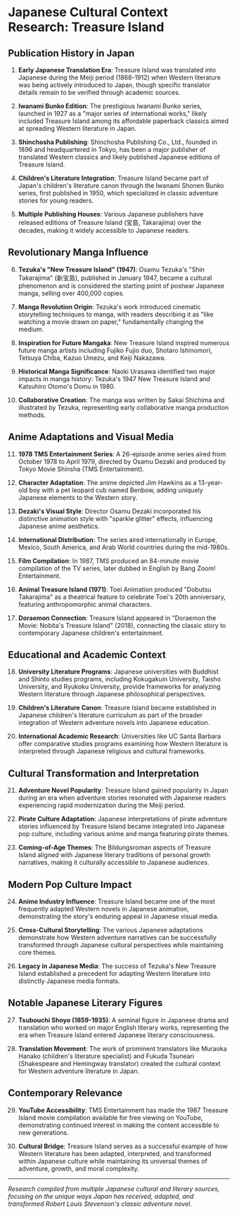 # Japanese Cultural Context Research: Treasure Island

## Publication History in Japan

1. **Early Japanese Translation Era**: Treasure Island was translated into Japanese during the Meiji period (1868-1912) when Western literature was being actively introduced to Japan, though specific translator details remain to be verified through academic sources.

2. **Iwanami Bunko Edition**: The prestigious Iwanami Bunko series, launched in 1927 as a "major series of international works," likely included Treasure Island among its affordable paperback classics aimed at spreading Western literature in Japan.

3. **Shinchosha Publishing**: Shinchosha Publishing Co., Ltd., founded in 1896 and headquartered in Tokyo, has been a major publisher of translated Western classics and likely published Japanese editions of Treasure Island.

4. **Children's Literature Integration**: Treasure Island became part of Japan's children's literature canon through the Iwanami Shonen Bunko series, first published in 1950, which specialized in classic adventure stories for young readers.

5. **Multiple Publishing Houses**: Various Japanese publishers have released editions of Treasure Island (宝島, Takarajima) over the decades, making it widely accessible to Japanese readers.

## Revolutionary Manga Influence

6. **Tezuka's "New Treasure Island" (1947)**: Osamu Tezuka's "Shin Takarajima" (新宝島), published in January 1947, became a cultural phenomenon and is considered the starting point of postwar Japanese manga, selling over 400,000 copies.

7. **Manga Revolution Origin**: Tezuka's work introduced cinematic storytelling techniques to manga, with readers describing it as "like watching a movie drawn on paper," fundamentally changing the medium.

8. **Inspiration for Future Mangaka**: New Treasure Island inspired numerous future manga artists including Fujiko Fujio duo, Shotaro Ishinomori, Tetsuya Chiba, Kazuo Umezu, and Keiji Nakazawa.

9. **Historical Manga Significance**: Naoki Urasawa identified two major impacts in manga history: Tezuka's 1947 New Treasure Island and Katsuhiro Otomo's Domu in 1980.

10. **Collaborative Creation**: The manga was written by Sakai Shichima and illustrated by Tezuka, representing early collaborative manga production methods.

## Anime Adaptations and Visual Media

11. **1978 TMS Entertainment Series**: A 26-episode anime series aired from October 1978 to April 1979, directed by Osamu Dezaki and produced by Tokyo Movie Shinsha (TMS Entertainment).

12. **Character Adaptation**: The anime depicted Jim Hawkins as a 13-year-old boy with a pet leopard cub named Benbow, adding uniquely Japanese elements to the Western story.

13. **Dezaki's Visual Style**: Director Osamu Dezaki incorporated his distinctive animation style with "sparkle glitter" effects, influencing Japanese anime aesthetics.

14. **International Distribution**: The series aired internationally in Europe, Mexico, South America, and Arab World countries during the mid-1980s.

15. **Film Compilation**: In 1987, TMS produced an 84-minute movie compilation of the TV series, later dubbed in English by Bang Zoom! Entertainment.

16. **Animal Treasure Island (1971)**: Toei Animation produced "Dobutsu Takarajima" as a theatrical feature to celebrate Toei's 20th anniversary, featuring anthropomorphic animal characters.

17. **Doraemon Connection**: Treasure Island appeared in "Doraemon the Movie: Nobita's Treasure Island" (2018), connecting the classic story to contemporary Japanese children's entertainment.

## Educational and Academic Context

18. **University Literature Programs**: Japanese universities with Buddhist and Shinto studies programs, including Kokugakuin University, Taisho University, and Ryukoku University, provide frameworks for analyzing Western literature through Japanese philosophical perspectives.

19. **Children's Literature Canon**: Treasure Island became established in Japanese children's literature curriculum as part of the broader integration of Western adventure novels into Japanese education.

20. **International Academic Research**: Universities like UC Santa Barbara offer comparative studies programs examining how Western literature is interpreted through Japanese religious and cultural frameworks.

## Cultural Transformation and Interpretation

21. **Adventure Novel Popularity**: Treasure Island gained popularity in Japan during an era when adventure stories resonated with Japanese readers experiencing rapid modernization during the Meiji period.

22. **Pirate Culture Adaptation**: Japanese interpretations of pirate adventure stories influenced by Treasure Island became integrated into Japanese pop culture, including various anime and manga featuring pirate themes.

23. **Coming-of-Age Themes**: The Bildungsroman aspects of Treasure Island aligned with Japanese literary traditions of personal growth narratives, making it culturally accessible to Japanese audiences.

## Modern Pop Culture Impact

24. **Anime Industry Influence**: Treasure Island became one of the most frequently adapted Western novels in Japanese animation, demonstrating the story's enduring appeal in Japanese visual media.

25. **Cross-Cultural Storytelling**: The various Japanese adaptations demonstrate how Western adventure narratives can be successfully transformed through Japanese cultural perspectives while maintaining core themes.

26. **Legacy in Japanese Media**: The success of Tezuka's New Treasure Island established a precedent for adapting Western literature into distinctly Japanese media formats.

## Notable Japanese Literary Figures

27. **Tsubouchi Shoyo (1859-1935)**: A seminal figure in Japanese drama and translation who worked on major English literary works, representing the era when Treasure Island entered Japanese literary consciousness.

28. **Translation Movement**: The work of prominent translators like Muraoka Hanako (children's literature specialist) and Fukuda Tsuneari (Shakespeare and Hemingway translator) created the cultural context for Western adventure literature in Japan.

## Contemporary Relevance

29. **YouTube Accessibility**: TMS Entertainment has made the 1987 Treasure Island movie compilation available for free viewing on YouTube, demonstrating continued interest in making the content accessible to new generations.

30. **Cultural Bridge**: Treasure Island serves as a successful example of how Western literature has been adapted, interpreted, and transformed within Japanese culture while maintaining its universal themes of adventure, growth, and moral complexity.

---

*Research compiled from multiple Japanese cultural and literary sources, focusing on the unique ways Japan has received, adapted, and transformed Robert Louis Stevenson's classic adventure novel.*